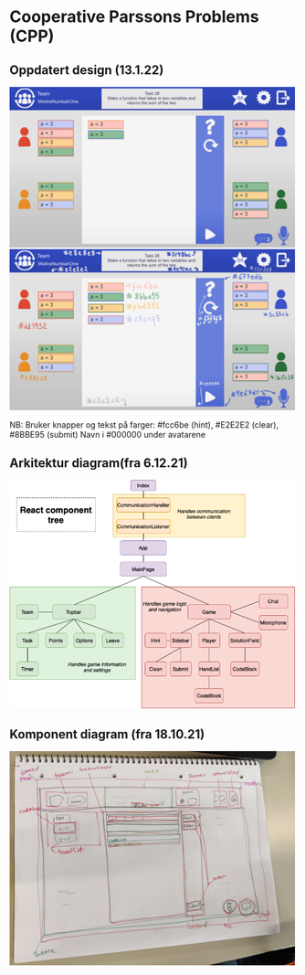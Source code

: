 # Cooperative Parssons Problems (CPP)

## Oppdatert design (13.1.22)
<img src="./documentation/images/design_v2_clean.png" width="500">
<img src="./documentation/images/design_v2.png" width="500">

NB: Bruker knapper og tekst på farger: #fcc6be (hint), #E2E2E2 (clear), #8BBE95 (submit)
Navn i #000000 under avatarene



## Arkitektur diagram(fra 6.12.21)

<img src="./documentation/images/arkitektur.png" width="500">

## Komponent diagram (fra 18.10.21)

<img src="./documentation/images/komponentoversikt.jpg" width="500">
